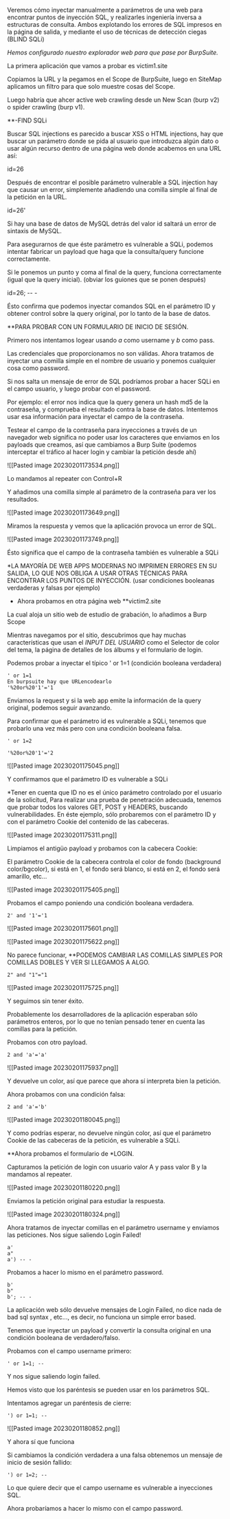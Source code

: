 
Veremos cómo inyectar manualmente a parámetros de una web para encontrar puntos de inyección SQL, y realizarles ingeniería inversa a estructuras de consulta. Ambos explotando los errores de SQL impresos en la página de salida, y mediante el uso de técnicas de detección ciegas (BLIND SQLi)

*Hemos configurado nuestro explorador web para que pase por BurpSuite.*

La primera aplicación que vamos a probar es victim1.site

Copiamos la URL y la pegamos en el Scope de BurpSuite, luego en SiteMap aplicamos un filtro para que solo muestre cosas del Scope.

Luego habría que ahcer active web crawling desde un New Scan (burp v2) o spider crawling (burp v1).

**-FIND SQLi

Buscar SQL injections es parecido a buscar XSS o HTML injections, hay que buscar un parámetro donde se pida al usuario que introduzca algún dato o usar algún recurso dentro de una página web donde acabemos en una URL así:

id=26

Después de encontrar el posible parámetro vulnerable a SQL injection hay que causar un error, simplemente añadiendo una comilla simple al final de la petición en la URL.

id=26'

Si hay una base de datos de MySQL detrás del valor id saltará un error de sintaxis de MySQL.

Para asegurarnos de que éste parámetro es vulnerable a SQLi, podemos intentar fabricar un payload que haga que la consulta/query funcione correctamente.

Si le ponemos un punto y coma al final de la query, funciona correctamente (igual que la query inicial). (obviar los guiones que se ponen después)

id=26; -- -

Ésto confirma que podemos inyectar comandos SQL en el parámetro ID y obtener control sobre la query original, por lo tanto de la base de datos.

**PARA PROBAR CON UN FORMULARIO DE INICIO DE SESIÓN.

Primero nos intentamos logear usando *a* como username y *b* como pass.

Las credenciales que proporcionamos no son válidas. Ahora tratamos de inyectar una comilla simple en el nombre de usuario y ponemos cualquier cosa como password.

Si nos salta un mensaje de error de SQL podríamos probar a hacer SQLi en el campo usuario, y luego probar con el password.

Por ejemplo: el error nos indica que la query genera un hash md5 de la contraseña, y comprueba el resultado contra la base de datos. Intentemos usar esa información para inyectar el campo de la contraseña.

Testear el campo de la contraseña para inyecciones a través de un navegador web significa no poder usar los caracteres que enviamos en los payloads que creamos, así que cambiamos a Burp Suite (podemos interceptar el tráfico al hacer login y cambiar la petición desde ahí)

![[Pasted image 20230201173534.png]]

Lo mandamos al repeater con Control+R

Y añadimos una comilla simple al parámetro de la contraseña para ver los resultados.

![[Pasted image 20230201173649.png]]

Miramos la respuesta y vemos que la aplicación provoca un error de SQL.

![[Pasted image 20230201173749.png]]

Ésto significa que el campo de la contraseña también es vulnerable a SQLi

*LA MAYORÍA DE WEB APPS MODERNAS NO IMPRIMEN ERRORES EN SU SALIDA, LO QUE NOS OBLIGA A USAR OTRAS TÉCNICAS PARA ENCONTRAR LOS PUNTOS DE INYECCIÓN. (usar condiciones booleanas verdaderas y falsas por ejemplo)

- Ahora probamos en otra página web **victim2.site

La cual aloja un sitio web de estudio de grabación, lo añadimos a Burp Scope

Mientras navegamos por el sitio, descubrimos que hay muchas características que usan el *INPUT DEL USUARIO* como el Selector de color del tema, la página de detalles de los álbums y el formulario de login.

Podemos probar a inyectar el típico ' or 1=1 (condición booleana verdadera)

```
' or 1=1
En burpsuite hay que URLencodearlo
'%20or%20'1'='1
```

Enviamos la request y si la web app emite la información de la query original, podemos seguir avanzando.

Para confirmar que el parámetro id es vulnerable a SQLi, tenemos que probarlo una vez más pero con una condición booleana falsa.

```
' or 1=2

'%20or%20'1'='2
```

![[Pasted image 20230201175045.png]]

Y confirmamos que el parámetro ID es vulnerable a SQLi

*Tener en cuenta que ID no es el único parámetro controlado por el usuario de la solicitud, Para realizar una prueba de penetración adecuada, tenemos que probar todos los valores GET, POST y HEADERS, buscando vulnerabilidades. En éste ejemplo, sólo probaremos con el parámetro ID y con el parámetro Cookie del contenido de las cabeceras.

![[Pasted image 20230201175311.png]]

Limpiamos el antigüo payload y probamos con la cabecera Cookie:

El parámetro Cookie de la cabecera controla el color de fondo (background color/bgcolor), si está en 1, el fondo será blanco, si está en 2, el fondo será amarillo, etc...

![[Pasted image 20230201175405.png]]

Probamos el campo poniendo una condición booleana verdadera.

```
2' and '1'='1
```

![[Pasted image 20230201175601.png]]

![[Pasted image 20230201175622.png]]

No parece funcionar, **PODEMOS CAMBIAR LAS COMILLAS SIMPLES POR COMILLAS DOBLES Y VER SI LLEGAMOS A ALGO.

```
2" and "1"="1
```

![[Pasted image 20230201175725.png]]

Y seguimos sin tener éxito.

Probablemente los desarrolladores de la aplicación esperaban sólo parámetros enteros, por lo que no tenían pensado tener en cuenta las comillas para la petición.

Probamos con otro payload.

```
2 and 'a'='a'
```

![[Pasted image 20230201175937.png]]

Y devuelve un color, así que parece que ahora sí interpreta bien la petición.

Ahora probamos con una condición falsa:

```
2 and 'a'='b'
```

![[Pasted image 20230201180045.png]]

Y como podrías esperar, no devuelve ningún color, así que el parámetro Cookie de las cabeceras de la petición, es vulnerable a SQLi.

**Ahora probamos el formulario de *LOGIN.

Capturamos la petición de login con usuario valor A y pass valor B y la mandamos al repeater.

![[Pasted image 20230201180220.png]]

Enviamos la petición original para estudiar la respuesta.

![[Pasted image 20230201180324.png]]

Ahora tratamos de inyectar comillas en el parámetro username y enviamos las peticiones. Nos sigue saliendo Login Failed!

```
a'
a"
a') -- -
```

Probamos a hacer lo mismo en el parámetro password.

```
b'
b"
b'; -- -
```

La aplicación web sólo devuelve mensajes de Login Failed, no dice nada de bad sql syntax , etc..., es decir, no funciona un simple error based.

Tenemos que inyectar un payload y convertir la consulta original en una condición booleana de verdadero/falso.

Probamos con el campo username primero:

```
' or 1=1; --
```

Y nos sigue saliendo login failed.

Hemos visto que los paréntesis se pueden usar en los parámetros SQL.

Intentamos agregar un paréntesis de cierre:

```
') or 1=1; --
```

![[Pasted image 20230201180852.png]]

Y ahora sí que funciona

Si cambiamos la condición verdadera a una falsa obtenemos un mensaje de inicio de sesión fallido:

```
') or 1=2; --
```

Lo que quiere decir que el campo username es vulnerable a inyecciones SQL.

Ahora probaríamos a hacer lo mismo con el campo password.

